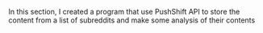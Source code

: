 In this section, I created a program that use PushShift API to store the content from a list of subreddits and make some analysis of their contents

